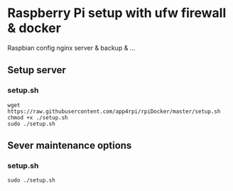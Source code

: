 # Raspberry Pi setup with ufw firewall & docker
Raspbian config nginx server & backup & ...
## Setup server
### setup.sh
```
wget https://raw.githubusercontent.com/app4rpi/rpiDocker/master/setup.sh
chmod +x ./setup.sh
sudo ./setup.sh
```
## Sever maintenance options
### setup.sh
```
sudo ./setup.sh
```
